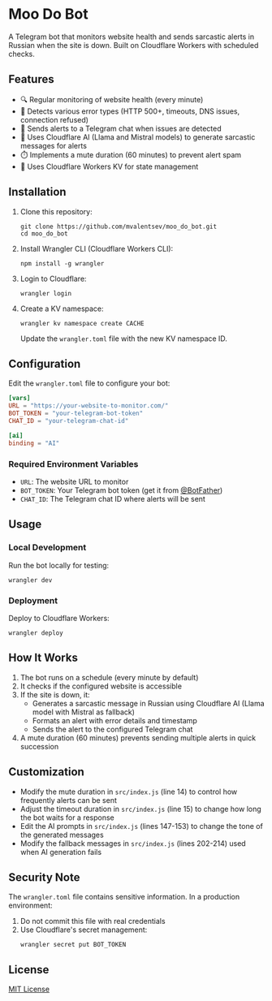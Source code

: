 # Moo Do Bot

A Telegram bot that monitors website health and sends sarcastic alerts in Russian when the site is down. Built on Cloudflare Workers with scheduled checks.

## Features

- 🔍 Regular monitoring of website health (every minute)
- 🚨 Detects various error types (HTTP 500+, timeouts, DNS issues, connection refused)
- 💬 Sends alerts to a Telegram chat when issues are detected
- 🤖 Uses Cloudflare AI (Llama and Mistral models) to generate sarcastic messages for alerts
- ⏱️ Implements a mute duration (60 minutes) to prevent alert spam
- 🔄 Uses Cloudflare Workers KV for state management

## Installation

1. Clone this repository:
   ```
   git clone https://github.com/mvalentsev/moo_do_bot.git
   cd moo_do_bot
   ```

2. Install Wrangler CLI (Cloudflare Workers CLI):
   ```
   npm install -g wrangler
   ```

3. Login to Cloudflare:
   ```
   wrangler login
   ```

4. Create a KV namespace:
   ```
   wrangler kv namespace create CACHE
   ```

   Update the `wrangler.toml` file with the new KV namespace ID.

## Configuration

Edit the `wrangler.toml` file to configure your bot:

```toml
[vars]
URL = "https://your-website-to-monitor.com/"
BOT_TOKEN = "your-telegram-bot-token"
CHAT_ID = "your-telegram-chat-id"

[ai]
binding = "AI"
```

### Required Environment Variables

- `URL`: The website URL to monitor
- `BOT_TOKEN`: Your Telegram bot token (get it from [@BotFather](https://t.me/botfather))
- `CHAT_ID`: The Telegram chat ID where alerts will be sent

## Usage

### Local Development

Run the bot locally for testing:

```
wrangler dev
```

### Deployment

Deploy to Cloudflare Workers:

```
wrangler deploy
```

## How It Works

1. The bot runs on a schedule (every minute by default)
2. It checks if the configured website is accessible
3. If the site is down, it:
   - Generates a sarcastic message in Russian using Cloudflare AI (Llama model with Mistral as fallback)
   - Formats an alert with error details and timestamp
   - Sends the alert to the configured Telegram chat
4. A mute duration (60 minutes) prevents sending multiple alerts in quick succession

## Customization

- Modify the mute duration in `src/index.js` (line 14) to control how frequently alerts can be sent
- Adjust the timeout duration in `src/index.js` (line 15) to change how long the bot waits for a response
- Edit the AI prompts in `src/index.js` (lines 147-153) to change the tone of the generated messages
- Modify the fallback messages in `src/index.js` (lines 202-214) used when AI generation fails

## Security Note

The `wrangler.toml` file contains sensitive information. In a production environment:

1. Do not commit this file with real credentials
2. Use Cloudflare's secret management:
   ```
   wrangler secret put BOT_TOKEN
   ```

## License

[MIT License](LICENSE)
